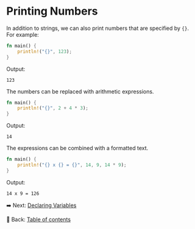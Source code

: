 # Printing Numbers

In addition to strings, we can also print numbers that are specified by `{}`.
For example:

```rust
fn main() {
    println!("{}", 123);
}
```

Output:

```text
123
```

The numbers can be replaced with arithmetic expressions.

```rust
fn main() {
    println!("{}", 2 + 4 * 3);
}
```

Output:

```text
14
```

The expressions can be combined with a formatted text.

```rust
fn main() {
    println!("{} x {} = {}", 14, 9, 14 * 9);
}
```

Output:

```text
14 x 9 = 126
```

:arrow_right:  Next: [Declaring Variables](./declaring_variables.md)

:blue_book: Back: [Table of contents](./../README.md)
